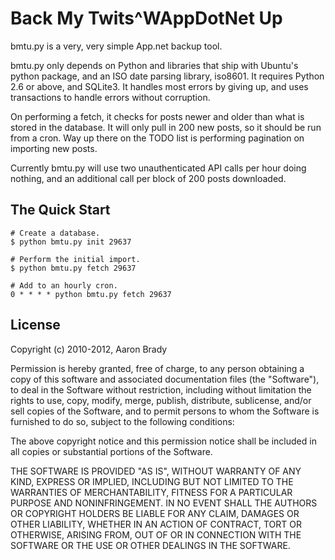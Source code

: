 Back My Twits^WAppDotNet Up
===========================

bmtu.py is a very, very simple App.net backup tool.

bmtu.py only depends on Python and libraries that ship with Ubuntu's python
package, and an ISO date parsing library, iso8601. It requires Python 2.6 or
above, and SQLite3. It handles most errors by giving up, and uses transactions
to handle errors without corruption.

On performing a fetch, it checks for posts newer and older than what is stored
in the database. It will only pull in 200 new posts, so it should be run from a
cron. Way up there on the TODO list is performing pagination on importing new
posts.

Currently bmtu.py will use two unauthenticated API calls per hour doing
nothing, and an additional call per block of 200 posts downloaded.

The Quick Start
---------------

	# Create a database.
	$ python bmtu.py init 29637

	# Perform the initial import.
	$ python bmtu.py fetch 29637

	# Add to an hourly cron.
	0 * * * * python bmtu.py fetch 29637

License
-------

Copyright (c) 2010-2012, Aaron Brady

Permission is hereby granted, free of charge, to any person obtaining a copy
of this software and associated documentation files (the "Software"), to deal
in the Software without restriction, including without limitation the rights
to use, copy, modify, merge, publish, distribute, sublicense, and/or sell
copies of the Software, and to permit persons to whom the Software is
furnished to do so, subject to the following conditions:

The above copyright notice and this permission notice shall be included in
all copies or substantial portions of the Software.

THE SOFTWARE IS PROVIDED "AS IS", WITHOUT WARRANTY OF ANY KIND, EXPRESS OR
IMPLIED, INCLUDING BUT NOT LIMITED TO THE WARRANTIES OF MERCHANTABILITY,
FITNESS FOR A PARTICULAR PURPOSE AND NONINFRINGEMENT. IN NO EVENT SHALL THE
AUTHORS OR COPYRIGHT HOLDERS BE LIABLE FOR ANY CLAIM, DAMAGES OR OTHER
LIABILITY, WHETHER IN AN ACTION OF CONTRACT, TORT OR OTHERWISE, ARISING FROM,
OUT OF OR IN CONNECTION WITH THE SOFTWARE OR THE USE OR OTHER DEALINGS IN
THE SOFTWARE.
